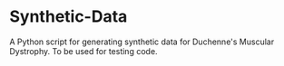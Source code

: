 # Synthetic-Data
A Python script for generating synthetic data for Duchenne's Muscular Dystrophy. To be used for testing code.

